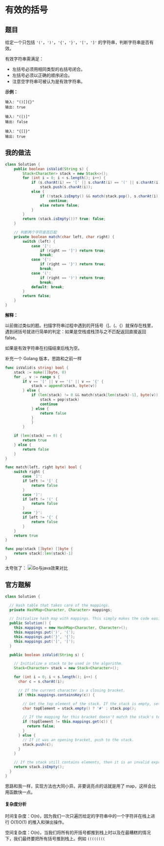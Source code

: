 # 有效的括号

## 题目

给定一个只包括 `'('`，`')'`，`'{'`，`'}'`，`'['`，`']'` 的字符串，判断字符串是否有效。

有效字符串需满足：

- 左括号必须用相同类型的右括号闭合。
- 左括号必须以正确的顺序闭合。
- 注意空字符串可被认为是有效字符串。

**示例：**

```shell
输入: "()[]{}"
输出: true

输入: "([)]"
输出: false

输入: "{[]}"
输出: true
```

## 我的做法

```java
class Solution {
    public boolean isValid(String s) {
        Stack<Character> stack = new Stack<>();
        for (int i = 0; i < s.length(); i++) {
            if (s.charAt(i) == '[' || s.charAt(i) == '(' || s.charAt(i) == '{')
                stack.push(s.charAt(i));
            else {
                if (!stack.isEmpty() && match(stack.pop(), s.charAt(i)))
                    continue;
                else return false;
            }
        }
        return (stack.isEmpty())? true: false;
    }

    // 判断两个字符是否匹配
    private boolean match(char left, char right) {
        switch (left) {
            case '[': 
                if (right == ']') return true;
                break;
            case '{': 
                if (right == '}') return true;
                break;
            case '(':
                if (right == ')') return true;
                break;
            default: break;
        }
        return false;
    }
}
```

**解释：**

以前做过类似的题。扫描字符串过程中遇到的开括号（[、(、{）就保存在栈里，遇到闭括号就进行简单的判定：如果是空栈或栈顶与之不匹配返回直接返回 false。

如果是有效字符串在扫描结束后栈为空。

补充一个 Golang 版本，思路和之前一样
```go
func isValid(s string) bool {
    stack := make([]byte, 0)
    for _, v := range s {
        if v == '[' || v == '(' || v == '{' {
            stack = append(stack, byte(v))
        } else {
            if (len(stack) != 0 && match(stack[len(stack)-1], byte(v))) {
                stack = pop(stack)
                continue
            } else {
                return false
            }
            }
        }

    if (len(stack) == 0) {
        return true
    } else {
        return false
    }
}

func match(left, right byte) bool {
    switch right {
        case ']':
        if left != '[' {
            return false 
        }
        case ')':
        if left != '(' {
            return false
        }
        case '}':
        if left != '{' {
            return false
        }
    }
    return true
}

func pop(stack []byte) []byte {
    return stack[:len(stack)-1]
}
```

太夸张了：
![Go与java效果对比](https://i.loli.net/2019/03/12/5c8724882799f.jpg)

## 官方题解
```java
class Solution {

  // Hash table that takes care of the mappings.
  private HashMap<Character, Character> mappings;

  // Initialize hash map with mappings. This simply makes the code easier to read.
  public Solution() {
    this.mappings = new HashMap<Character, Character>();
    this.mappings.put(')', '(');
    this.mappings.put('}', '{');
    this.mappings.put(']', '[');
  }

  public boolean isValid(String s) {

    // Initialize a stack to be used in the algorithm.
    Stack<Character> stack = new Stack<Character>();

    for (int i = 0; i < s.length(); i++) {
      char c = s.charAt(i);

      // If the current character is a closing bracket.
      if (this.mappings.containsKey(c)) {

        // Get the top element of the stack. If the stack is empty, set a dummy value of '#'
        char topElement = stack.empty() ? '#' : stack.pop();

        // If the mapping for this bracket doesn't match the stack's top element, return false.
        if (topElement != this.mappings.get(c)) {
          return false;
        }
      } else {
        // If it was an opening bracket, push to the stack.
        stack.push(c);
      }
    }

    // If the stack still contains elements, then it is an invalid expression.
    return stack.isEmpty();
  }
}
```

思路和我一样，实现方法也大同小异。非要说亮点的话就是用了 map，这样会比用函数快一点。

#### 复杂度分析

时间复杂度：O(n)，因为我们一次只遍历给定的字符串中的一个字符并在栈上进行 O(1)O(1) 的推入和弹出操作。

空间复杂度：O(n)，当我们将所有的开括号都推到栈上时以及在最糟糕的情况下，我们最终要把所有括号推到栈上。例如 `((((((((`